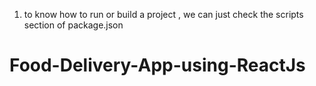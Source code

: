 1. to know how to run or build a project , we can just check the scripts section of package.json

# Food-Delivery-App-using-ReactJs
